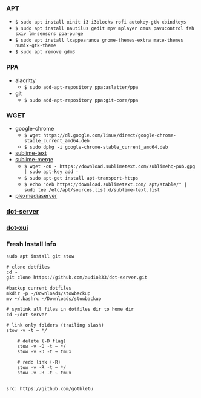 ### APT
* `$ sudo apt install xinit i3 i3blocks rofi autokey-gtk xbindkeys`
* `$ sudo apt install nautilus gedit mpv mplayer cmus pavucontrol feh sxiv lm-sensors ppa-purge`
* `$ sudo apt install lxappearance gnome-themes-extra mate-themes numix-gtk-theme`
* `$ sudo apt remove gdm3`

### PPA
* alacritty
  * `$ sudo add-apt-repository ppa:aslatter/ppa`
* git
  * `$ sudo add-apt-repository ppa:git-core/ppa`

### WGET
* google-chrome
  * `$ wget https://dl.google.com/linux/direct/google-chrome-stable_current_amd64.deb`
  * `$ sudo dpkg -i google-chrome-stable_current_amd64.deb`
* [sublime-text](https://www.sublimetext.com/docs/linux_repositories.html#apt)  
* [sublime-merge](https://www.sublimemerge.com/docs/linux_repositories#apt)
  * `$ wget -qO - https://download.sublimetext.com/sublimehq-pub.gpg | sudo apt-key add -`
  * `$ sudo apt-get install apt-transport-https`
  * `$ echo "deb https://download.sublimetext.com/ apt/stable/" | sudo tee /etc/apt/sources.list.d/sublime-text.list`
* [plexmediaserver](https://medium.com/@TechHutTV/turning-an-old-pc-laptop-into-a-media-server-84619f647a12)

### [dot-server](https://github.com/audio333/dot-server)
### [dot-xui](https://github.com/audio333/dot-xui)

### Fresh Install Info
    sudo apt install git stow

    # clone dotfiles
    cd ~
    git clone https://github.com/audio333/dot-server.git

    #backup current dotfiles
    mkdir -p ~/Downloads/stowbackup
    mv ~/.bashrc ~/Downloads/stowbackup

    # symlink all files in dotfiles dir to home dir
    cd ~/dot-server

    # link only folders (trailing slash)
    stow -v -t ~ */

        # delete (-D flag)
        stow -v -D -t ~ */
        stow -v -D -t ~ tmux

        # redo link (-R)
        stow -v -R -t ~ */
        stow -v -R -t ~ tmux


    src: https://github.com/gotbletu

